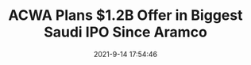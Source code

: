 ---
"title": "ACWA Plans $1.2B Offer in Biggest Saudi IPO Since Aramco"
"date": "2021-9-14 17:54:46"
"feed_name": "RIGZONE"
"feed_website": "http://www.rigzone.com/"
"feed_rss": "http://www.rigzone.com/news/rss/rigzone_latest.aspx"
"link": "https://www.rigzone.com/news/wire/acwa_plans_12b_offer_in_biggest_saudi_ipo_since_aramco-14-sep-2021-166432-article/?rss=true"
"file": "_posts/1-1-2021-0b06cc6155019956c296b87159c4a10073871908.md"
"accident": "0"
"drilling": "0"
---